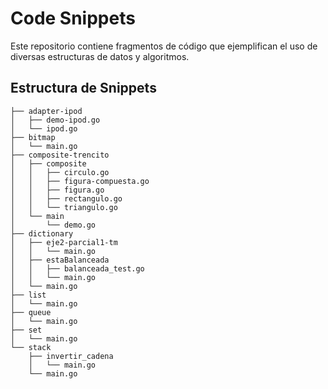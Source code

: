 # Code Snippets

Este repositorio contiene fragmentos de código que ejemplifican el uso de
diversas estructuras de datos y algoritmos.

## Estructura de Snippets

<!--
Generado con el comando `tree -P "*.go" --prune` para listar solo archivos de Go
y evitando listar carpetas vacías.
-->

```text
├── adapter-ipod
│   ├── demo-ipod.go
│   └── ipod.go
├── bitmap
│   └── main.go
├── composite-trencito
│   ├── composite
│   │   ├── circulo.go
│   │   ├── figura-compuesta.go
│   │   ├── figura.go
│   │   ├── rectangulo.go
│   │   └── triangulo.go
│   └── main
│       └── demo.go
├── dictionary
│   ├── eje2-parcial1-tm
│   │   └── main.go
│   ├── estaBalanceada
│   │   ├── balanceada_test.go
│   │   └── main.go
│   └── main.go
├── list
│   └── main.go
├── queue
│   └── main.go
├── set
│   └── main.go
└── stack
    ├── invertir_cadena
    │   └── main.go
    └── main.go
```
